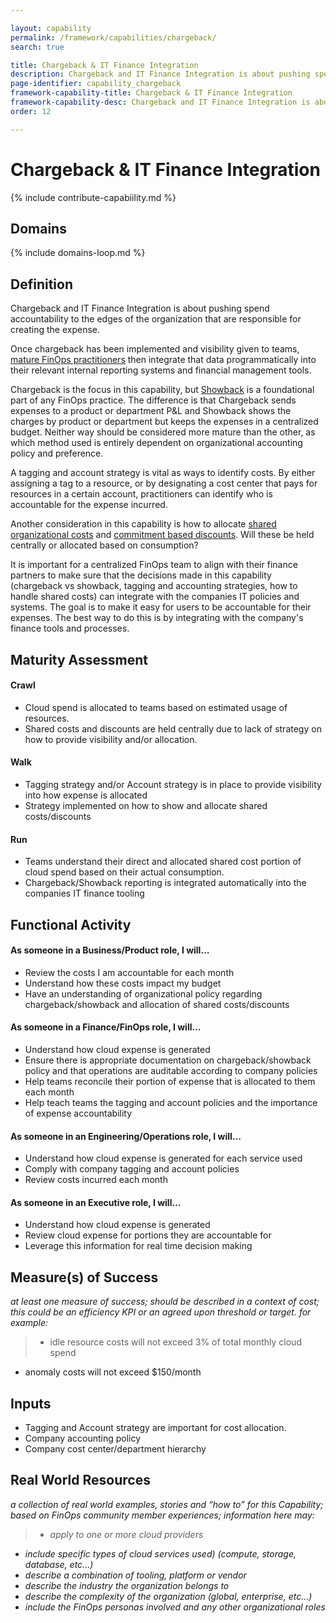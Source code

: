 ```yaml
---

layout: capability
permalink: /framework/capabilities/chargeback/
search: true

title: Chargeback & IT Finance Integration
description: Chargeback and IT Finance Integration is about pushing spend accountability to the edges of the organization that are responsible for creating the expense.
page-identifier: capability_chargeback
framework-capability-title: Chargeback & IT Finance Integration
framework-capability-desc: Chargeback and IT Finance Integration is about pushing spend accountability to the edges of the organization that are responsible for creating the expense.
order: 12

---
```


# Chargeback & IT Finance Integration


{% include contribute-capabiility.md %}

## Domains
<!-- _x-ref to the FinOps Domain(s) to which this Capability corresponds_ -->
{% include domains-loop.md %}


## Definition
Chargeback and IT Finance Integration is about pushing spend accountability to the edges of the organization that are responsible for creating the expense.

Once chargeback has been implemented and visibility given to teams, [mature FinOps practitioners](https://www.finops.org/framework/maturity-model/) then integrate that data programmatically into their relevant internal reporting systems and financial management tools.

Chargeback is the focus in this capability, but [Showback](https://www.finops.org/framework/capabilities/analysis-showback/) is a foundational part of any FinOps practice.  The difference is that Chargeback sends expenses to a product or department P&L and Showback shows the charges by product or department but keeps the expenses in a centralized budget.  Neither way should be considered more mature than the other, as which method used is entirely dependent on organizational accounting policy and preference.

A tagging and account strategy is vital as ways to identify costs.  By either assigning a tag to a resource, or by designating a cost center that pays for resources in a certain account, practitioners can identify who is accountable for the expense incurred.

Another consideration in this capability is how to allocate [shared organizational costs](https://www.finops.org/framework/capabilities/manage-shared-cloud-cost/) and [commitment based discounts](https://www.finops.org/framework/capabilities/manage-commitment-based-discounts/).  Will these be held centrally or allocated based on consumption?  

It is important for a centralized FinOps team to align with their finance partners to make sure that the decisions made in this capability (chargeback vs showback, tagging and accounting strategies, how to handle shared costs) can integrate with the companies IT policies and systems.  The goal is to make it easy for users to be accountable for their expenses. The best way to do this is by integrating with the company's finance tools and processes.



## Maturity Assessment

#### Crawl
* Cloud spend is allocated to teams based on estimated usage of resources.
* Shared costs and discounts are held centrally due to lack of strategy on how to provide visibility and/or allocation.

#### Walk
* Tagging strategy and/or Account strategy is in place to provide visibility into how expense is allocated
* Strategy implemented on how to show and allocate shared costs/discounts

#### Run
* Teams understand their direct and allocated shared cost portion of cloud spend based on their actual consumption.
* Chargeback/Showback reporting is integrated automatically into the companies IT finance tooling




## Functional Activity

#### As someone in a Business/Product role, I will…
* Review the costs I am accountable for each month
* Understand how these costs impact my budget
* Have an understanding of organizational policy regarding chargeback/showback and allocation of shared costs/discounts


#### As someone in a Finance/FinOps role, I will…
* Understand how cloud expense is generated
* Ensure there is appropriate documentation on chargeback/showback policy and that operations are auditable according to company policies
* Help teams reconcile their portion of expense that is allocated to them each month
* Help teach teams the tagging and account policies and the importance of expense accountability


#### As someone in an Engineering/Operations role, I will...
* Understand how cloud expense is generated for each service used
* Comply with company tagging and account policies
* Review costs incurred each month


#### As someone in an Executive role, I will…
* Understand how cloud expense is generated
* Review cloud expense for portions they are accountable for
* Leverage this information for real time decision making




## Measure(s) of Success
_at least one measure of success; should be described in a context of cost; this could be an efficiency KPI or an agreed upon threshold or target._
_for example:_
>* idle resource costs will not exceed 3% of total monthly cloud spend
* anomaly costs will not exceed $150/month



## Inputs
* Tagging and Account strategy are important for cost allocation.
* Company accounting policy
* Company cost center/department hierarchy



<!-- ####### Real World Resources ####### -->
## Real World Resources
_a collection of real world examples, stories and “how to” for this Capability; based on FinOps community member experiences; information here may:_
>* _apply to one or more cloud providers_
* _include specific types of cloud services used) (compute, storage, database, etc...)_
* _describe a combination of  tooling, platform or vendor_
* _describe the industry the organization belongs to_
* _describe the complexity of the organization (global, enterprise, etc…)_
* _include the FinOps personas involved and any other organizational roles_